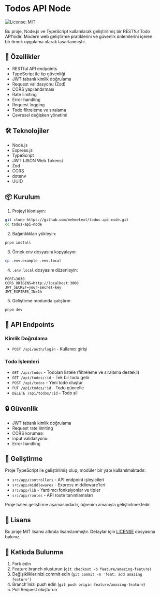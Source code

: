 # Todos API Node

[![License: MIT](https://img.shields.io/badge/License-MIT-yellow.svg)](https://opensource.org/licenses/MIT)

Bu proje, Node.js ve TypeScript kullanılarak geliştirilmiş bir RESTful Todo API'sidir. Modern web geliştirme pratiklerini ve güvenlik önlemlerini içeren bir örnek uygulama olarak tasarlanmıştır.

## 🚀 Özellikler

- RESTful API endpoints
- TypeScript ile tip güvenliği
- JWT tabanlı kimlik doğrulama
- Request validasyonu (Zod)
- CORS yapılandırması
- Rate limiting
- Error handling
- Request logging
- Todo filtreleme ve sıralama
- Çevresel değişken yönetimi

## 🛠️ Teknolojiler

- Node.js
- Express.js
- TypeScript
- JWT (JSON Web Tokens)
- Zod
- CORS
- dotenv
- UUID

## 📦 Kurulum

1. Projeyi klonlayın:

```bash
git clone https://github.com/mehmetext/todos-api-node.git
cd todos-api-node
```

2. Bağımlılıkları yükleyin:

```bash
pnpm install
```

3. Örnek env dosyasını kopyalayın:

```bash
cp .env.example .env.local
```

4. `.env.local` dosyasını düzenleyin:

```env
PORT=3030
CORS_ORIGINS=http://localhost:3000
JWT_SECRET=your-secret-key
JWT_EXPIRES_IN=1h
```

5. Geliştirme modunda çalıştırın:

```bash
pnpm dev
```

## 🔑 API Endpoints

### Kimlik Doğrulama

- `POST /api/auth/login` - Kullanıcı girişi

### Todo İşlemleri

- `GET /api/todos` - Todoları listele (filtreleme ve sıralama destekli)
- `GET /api/todos/:id` - Tek bir todo getir
- `POST /api/todos` - Yeni todo oluştur
- `PUT /api/todos/:id` - Todo güncelle
- `DELETE /api/todos/:id` - Todo sil

## 🔒 Güvenlik

- JWT tabanlı kimlik doğrulama
- Request rate limiting
- CORS koruması
- Input validasyonu
- Error handling

## 🧪 Geliştirme

Proje TypeScript ile geliştirilmiş olup, modüler bir yapı kullanılmaktadır:

- `src/app/controllers` - API endpoint işleyicileri
- `src/app/middlewares` - Express middleware'leri
- `src/app/lib` - Yardımcı fonksiyonlar ve tipler
- `src/app/routes` - API route tanımlamaları

Proje halen geliştirme aşamasındadır, öğrenim amacıyla geliştirilmektedir.

## 📝 Lisans

Bu proje MIT lisansı altında lisanslanmıştır. Detaylar için [LICENSE](LICENSE) dosyasına bakınız.

## 🤝 Katkıda Bulunma

1. Fork edin
2. Feature branch oluşturun (`git checkout -b feature/amazing-feature`)
3. Değişikliklerinizi commit edin (`git commit -m 'feat: add amazing feature'`)
4. Branch'inizi push edin (`git push origin feature/amazing-feature`)
5. Pull Request oluşturun
